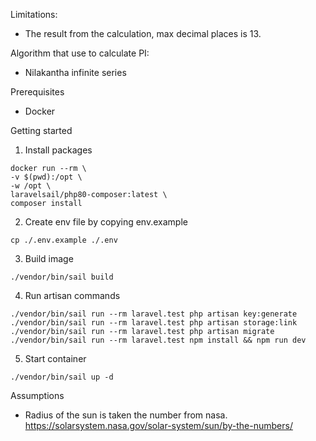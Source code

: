 Limitations:

- The result from the calculation, max decimal places is 13.

Algorithm that use to calculate PI:
- Nilakantha infinite series

Prerequisites
- Docker

Getting started
1. Install packages
```
docker run --rm \
-v $(pwd):/opt \
-w /opt \
laravelsail/php80-composer:latest \
composer install
```

2. Create env file by copying env.example
```
cp ./.env.example ./.env
```
3. Build image
```
./vendor/bin/sail build
```

4. Run artisan commands
```
./vendor/bin/sail run --rm laravel.test php artisan key:generate
./vendor/bin/sail run --rm laravel.test php artisan storage:link
./vendor/bin/sail run --rm laravel.test php artisan migrate
./vendor/bin/sail run --rm laravel.test npm install && npm run dev
```

5.  Start container
``` 
./vendor/bin/sail up -d
```

Assumptions
- Radius of the sun is taken the number from nasa. https://solarsystem.nasa.gov/solar-system/sun/by-the-numbers/
